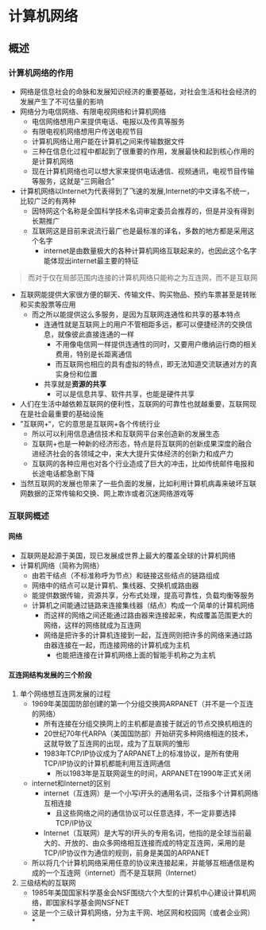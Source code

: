 # 计算机网络
## 概述
### 计算机网络的作用
* 网络是信息社会的命脉和发展知识经济的重要基础，对社会生活和社会经济的发展产生了不可估量的影响
* 网络分为电信网络、有限电视网络和计算机网络
    * 电信网络想用户来提供电话、电报以及传真等服务
    * 有限电视机网络想用户传送电视节目
    * 计算机网络让用户能在计算机之间来传输数据文件
    * 三种在信息化过程中都起到了很重要的作用，发展最快和起到核心作用的是计算机网络
    * 现在计算机网络也可以想大家来提供电话通信、视频通讯，电视节目传输等服务，这就是“三网融合”
* 计算机网络以Internet为代表得到了飞速的发展,Internet的中文译名不统一，比较广泛的有两种
    * 因特网这个名称是全国科学技术名词审定委员会推荐的，但是并没有得到长期推广
    * 互联网这是目前来说流行最广也是最标准的译名，多数的地方都是采用这个名字
        * internet是由数量极大的各种计算机网络互联起来的，也因此这个名字能体现出internet最主要的特征
> 而对于仅在局部范围内连接的计算机网络只能称之为互连网，而不是互联网
* 互联网能提供大家很方便的聊天、传输文件、购买物品、预约车票甚至是转账和买卖股票等应用
    * 而之所以能提供这么多服务，是因为互联网连通性和共享的基本特点
        * 连通性就是互联网上的用户不管相距多远，都可以便捷经济的交换信息，就像彼此直接连通的一样
            * 不用像电信网一样提供连通性的同时，又要用户缴纳运行商的相关费用，特别是长距离通信
            * 而互联网也相应的具有虚拟的特点，即无法知道交流联通对方的真实身份和位置
        * 共享就是**资源的共享**
            * 可以是信息共享、软件共享，也能是硬件共享
* 人们在生活中越依赖互联网的便利性，互联网的可靠性也就越重要，互联网现在是社会最重要的基础设施
* ”互联网+“，它的意思是互联网+各个传统行业
    * 所以可以利用信息通信技术和互联网平台来创造新的发展生态
    * 互联网+也是一种新的经济形态，特点是将互联网的创新成果深度的融合进经济社会的各领域之中，来大大提升实体经济的创新力和成产力
    * 互联网的各种应用也对各个行业造成了巨大的冲击，比如传统邮件电报和长途电话都急剧下降
* 当然互联网的发展也带来了一些负面的发展，比如利用计算机病毒来破坏互联网数据的正常传输和交换、网上欺诈或者沉迷网络游戏等

### 互联网概述
#### 网络
* 互联网是起源于美国，现已发展成世界上最大的覆盖全球的计算机网络
* 计算机网络（简称为网络）
    * 由若干结点（不标准称呼为节点）和链接这些结点的链路组成
    * 网络中的结点可以是计算机、集线器、交换机或路由器
    * 能提供数据传输，资源共享，分布式处理，提高可靠性，负载均衡等服务
    * 计算机之间能通过链路来连接集线器（结点）构成一个简单的计算机网络
        * 而这样的网络之间还能通过路由器来连接起来，构成覆盖范围更大的网络，这样的网络就成为互连网
        * 网络是把许多的计算机连接到一起，互连网则把许多的网络来通过路由器连接在一起，而连接网络的计算机成为主机
            * 也能把连接在计算机网络上面的智能手机称之为主机
#### 互连网结构发展的三个阶段
1. 单个网络想互连网发展的过程
    * 1969年美国国防部创建的第一个分组交换网ARPANET（并不是一个互连的网络）
        * 所有连接在分组交换网上的主机都是直接于就近的节点交换机相连的
        * 20世纪70年代ARPA（美国国防部）开始研究多种网络相连的技术，这就导致了互连网的出现，成为了互联网的雏形
        * 1983年TCP/IP协议成为了ARPANET上的标准协议，是所有使用TCP/IP协议的计算机都能利用互连网通信
            * 所以1983年是互联网诞生的时间，ARPANET在1990年正式关闭
    * internet和Internet的区别
        * internet（互连网）是一个小写i开头的通用名词，泛指多个计算机网络互相连接
            * 且这些网络之间的通信协议可以任意选择，不一定非要选择TCP/IP协议
        * Internet（互联网）是大写的I开头的专用名词，他指的是全球当前最大的、开放的、由众多网络相互连接而成的特定互连网，采用的是TCP/IP协议作为通信的规则，前身是美国的ARPANET
    * 所以将几个计算机网络采用任意的协议来连接起来，并能够互相通信是构成的一个互连网（internet）而不是互联网（Internet）
2. 三级结构的互联网
    * 1985年美国国家科学基金会NSF围绕六个大型的计算机中心建设计算机网络，即国家科学基金网NSFNET
    * 这是一个三级计算机网络，分为主干网、地区网和校园网（或者企业网）
        * 